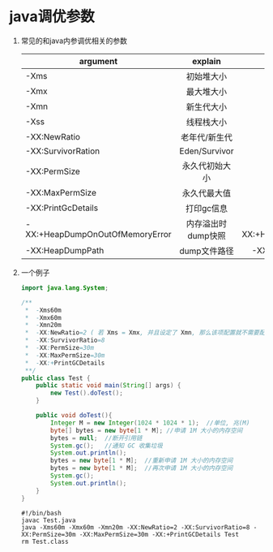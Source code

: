 java调优参数
===============

1. 常见的和java内参调优相关的参数

   | argument                        | explain           |  example                        |
   | ------------------------------- |:-----------------:|:-------------------------------:|
   | -Xms                            |初始堆大小         | -Xms256m                        |
   | -Xmx                            |最大堆大小         | -Xmx512m                        |
   | -Xmn                            |新生代大小         | -Xmx128m                        |
   | -Xss                            |线程栈大小         | -Xss1m                          |
   | -XX:NewRatio                    |老年代/新生代      | -XX:NewRatio=2                  |
   | -XX:SurvivorRation              |Eden/Survivor      | -XX:SurvivorRation=8            |
   | -XX:PermSize                    |永久代初始大小     | -XX:PermSize=20m                |
   | -XX:MaxPermSize                 |永久代最大值       | -XX:MaxPermSize=50m             |
   | -XX:PrintGcDetails              |打印gc信息         | -XX:PrintGcDetails              |
   | -XX:+HeapDumpOnOutOfMemoryError |内存溢出时dump快照 | -XX:+HeapDumpOnOutOfMemoryError |
   | -XX:HeapDumpPath                |dump文件路径       | -XX:HeapDumpPath=/tmp/dump      |

2. 一个例子
    ```java
    import java.lang.System;

    /**
     *  -Xms60m
     *  -Xmx60m
     *  -Xmn20m
     *  -XX:NewRatio=2 ( 若 Xms = Xmx, 并且设定了 Xmn, 那么该项配置就不需要配置了 )
     *  -XX:SurvivorRatio=8
     *  -XX:PermSize=30m
     *  -XX:MaxPermSize=30m
     *  -XX:+PrintGCDetails
     **/
    public class Test {
        public static void main(String[] args) {
            new Test().doTest();
        }

        public void doTest(){
            Integer M = new Integer(1024 * 1024 * 1);  //单位, 兆(M)
            byte[] bytes = new byte[1 * M]; //申请 1M 大小的内存空间
            bytes = null;  //断开引用链
            System.gc();   //通知 GC 收集垃圾
            System.out.println();
            bytes = new byte[1 * M];  //重新申请 1M 大小的内存空间
            bytes = new byte[1 * M];  //再次申请 1M 大小的内存空间
            System.gc();
            System.out.println();
        }
    }
    ```
    ```shell
    #!/bin/bash
    javac Test.java
    java -Xms60m -Xmx60m -Xmn20m -XX:NewRatio=2 -XX:SurvivorRatio=8 -XX:PermSize=30m -XX:MaxPermSize=30m -XX:+PrintGCDetails Test
    rm Test.class
    ```
